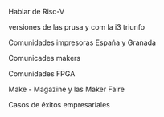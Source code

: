 Hablar de Risc-V

versiones de las prusa y com la i3 triunfo

Comunidades impresoras España y Granada

Comunicades makers

Comunidades FPGA    

Make - Magazine y las Maker Faire

Casos de éxitos empresariales